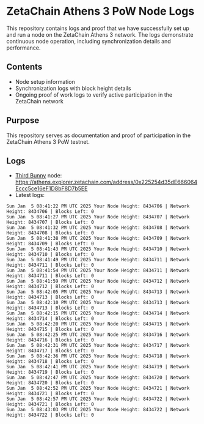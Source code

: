 # ZetaChain Athens 3 PoW Node Logs
This repository contains logs and proof that we have successfully set up and run a node on the ZetaChain Athens 3 network. The logs demonstrate continuous node operation, including synchronization details and performance.

## Contents
- Node setup information
- Synchronization logs with block height details
- Ongoing proof of work logs to verify active participation in the ZetaChain network

## Purpose
This repository serves as documentation and proof of participation in the ZetaChain Athens 3 PoW testnet.

## Logs

- [Third Bunny](https://thirdbunny.xyz/) node: https://athens.explorer.zetachain.com/address/0x225254d35dE666064Eccc5ce16eF1D8bF8D7b5EE
- Latest logs:
```
Sun Jan  5 08:41:22 PM UTC 2025 Your Node Height: 8434706 | Network Height: 8434706 | Blocks Left: 0
Sun Jan  5 08:41:27 PM UTC 2025 Your Node Height: 8434707 | Network Height: 8434707 | Blocks Left: 0
Sun Jan  5 08:41:32 PM UTC 2025 Your Node Height: 8434708 | Network Height: 8434708 | Blocks Left: 0
Sun Jan  5 08:41:38 PM UTC 2025 Your Node Height: 8434709 | Network Height: 8434709 | Blocks Left: 0
Sun Jan  5 08:41:43 PM UTC 2025 Your Node Height: 8434710 | Network Height: 8434710 | Blocks Left: 0
Sun Jan  5 08:41:49 PM UTC 2025 Your Node Height: 8434711 | Network Height: 8434711 | Blocks Left: 0
Sun Jan  5 08:41:54 PM UTC 2025 Your Node Height: 8434711 | Network Height: 8434711 | Blocks Left: 0
Sun Jan  5 08:41:59 PM UTC 2025 Your Node Height: 8434712 | Network Height: 8434712 | Blocks Left: 0
Sun Jan  5 08:42:05 PM UTC 2025 Your Node Height: 8434713 | Network Height: 8434713 | Blocks Left: 0
Sun Jan  5 08:42:10 PM UTC 2025 Your Node Height: 8434713 | Network Height: 8434713 | Blocks Left: 0
Sun Jan  5 08:42:15 PM UTC 2025 Your Node Height: 8434714 | Network Height: 8434714 | Blocks Left: 0
Sun Jan  5 08:42:20 PM UTC 2025 Your Node Height: 8434715 | Network Height: 8434715 | Blocks Left: 0
Sun Jan  5 08:42:25 PM UTC 2025 Your Node Height: 8434716 | Network Height: 8434716 | Blocks Left: 0
Sun Jan  5 08:42:31 PM UTC 2025 Your Node Height: 8434717 | Network Height: 8434717 | Blocks Left: 0
Sun Jan  5 08:42:36 PM UTC 2025 Your Node Height: 8434718 | Network Height: 8434718 | Blocks Left: 0
Sun Jan  5 08:42:41 PM UTC 2025 Your Node Height: 8434719 | Network Height: 8434719 | Blocks Left: 0
Sun Jan  5 08:42:47 PM UTC 2025 Your Node Height: 8434720 | Network Height: 8434720 | Blocks Left: 0
Sun Jan  5 08:42:52 PM UTC 2025 Your Node Height: 8434721 | Network Height: 8434721 | Blocks Left: 0
Sun Jan  5 08:42:57 PM UTC 2025 Your Node Height: 8434722 | Network Height: 8434721 | Blocks Left: 0
Sun Jan  5 08:43:03 PM UTC 2025 Your Node Height: 8434722 | Network Height: 8434722 | Blocks Left: 0
```
